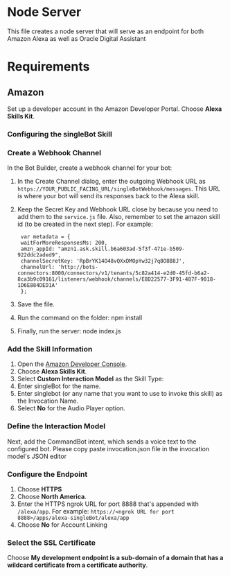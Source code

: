 # Node Server

This file creates a node server that will serve as an endpoint for both Amazon Alexa as well as Oracle Digital Assistant

# Requirements

## Amazon

Set up a developer account in the Amazon Developer Portal. Choose **Alexa Skills Kit**.

### Configuring the singleBot Skill

### Create a Webhook Channel

In the Bot Builder, create a webhook channel for your bot:

1. In the Create Channel dialog, enter the outgoing Webhook URL as `https://YOUR_PUBLIC_FACING_URL/singleBotWebhook/messages`. This URL is where your bot will send its responses back to the Alexa  skill.
2. Keep the Secret Key and Webhook URL close by because you need to add them to the `service.js` file. Also, remember to set the amazon skill id (to be created in the next step).  For example:



        var metadata = {
        waitForMoreResponsesMs: 200,
        amzn_appId: "amzn1.ask.skill.b6a603ad-5f3f-471e-b509-922ddc2aded9",
        channelSecretKey: 'RpBrYK14O48vQXxDMOpYw32j7q8O8B8J',
        channelUrl: 'http://bots-connectors:8000/connectors/v1/tenants/5c82a414-e2d0-45fd-b6a2-8ca3b9c09161/listeners/webhook/channels/E8D22577-3F91-487F-9018-1D6E884DED1A'
        };
3. Save the file.
4. Run the command on the folder: npm install
5. Finally, run the server: node index.js



### Add the Skill Information

1. Open the [Amazon Developer Console](https://developer.amazon.com/edw/home.html#/).
1. Choose **Alexa Skills Kit**.
1. Select **Custom Interaction Model** as the Skill Type:
1. Enter singleBot for the name.
1. Enter singlebot (or any name that you want to use to invoke this skill) as the Invocation Name.
1. Select **No** for the Audio Player option.
### Define the Interaction Model
Next, add the CommandBot intent, which sends a voice text to the configured bot. Please copy paste invocation.json file in the invocation model's JSON editor
### Configure the Endpoint
1. Choose **HTTPS**
1. Choose **North America**.
1. Enter the HTTPS ngrok URL for port 8888 that's appended with `/alexa/app`. For example: `https://<ngrok URL for port 8888>/apps/alexa-singleBot/alexa/app`
1. Choose **No** for Account Linking
### Select the SSL Certificate
Choose **My development endpoint is a sub-domain of a domain that has a wildcard certificate from a certificate authority**.

